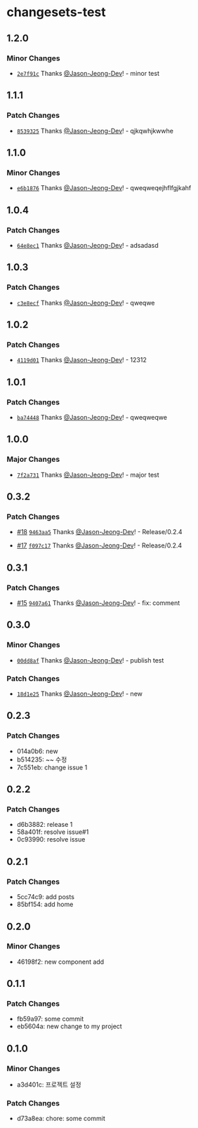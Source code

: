 # changesets-test

## 1.2.0

### Minor Changes

- [`2e7f91c`](https://github.com/Jason-Jeong-Dev/changesets-test/commit/2e7f91c9684d727d30d4db8b1b8fb7621bf2b86e) Thanks [@Jason-Jeong-Dev](https://github.com/Jason-Jeong-Dev)! - minor test

## 1.1.1

### Patch Changes

- [`8539325`](https://github.com/Jason-Jeong-Dev/changesets-test/commit/85393251e6c1acae008e32dc03fdf216562edfc2) Thanks [@Jason-Jeong-Dev](https://github.com/Jason-Jeong-Dev)! - qjkqwhjkwwhe

## 1.1.0

### Minor Changes

- [`e6b1876`](https://github.com/Jason-Jeong-Dev/changesets-test/commit/e6b1876c0cf1761a1bb20bc6179c6da149da61fb) Thanks [@Jason-Jeong-Dev](https://github.com/Jason-Jeong-Dev)! - qweqweqejhflfgjkahf

## 1.0.4

### Patch Changes

- [`64e8ec1`](https://github.com/Jason-Jeong-Dev/changesets-test/commit/64e8ec1c814dda75cc61ee130da06a3d54d343a2) Thanks [@Jason-Jeong-Dev](https://github.com/Jason-Jeong-Dev)! - adsadasd

## 1.0.3

### Patch Changes

- [`c3e8ecf`](https://github.com/Jason-Jeong-Dev/changesets-test/commit/c3e8ecf5678959e3bcc1ee5b9d360f327dd3f056) Thanks [@Jason-Jeong-Dev](https://github.com/Jason-Jeong-Dev)! - qweqwe

## 1.0.2

### Patch Changes

- [`4119d01`](https://github.com/Jason-Jeong-Dev/changesets-test/commit/4119d013152638cb71855d31a57326796b78eef7) Thanks [@Jason-Jeong-Dev](https://github.com/Jason-Jeong-Dev)! - 12312

## 1.0.1

### Patch Changes

- [`ba74448`](https://github.com/Jason-Jeong-Dev/changesets-test/commit/ba744484c490c4abff9e3106c4cbb932fda9dc49) Thanks [@Jason-Jeong-Dev](https://github.com/Jason-Jeong-Dev)! - qweqweqwe

## 1.0.0

### Major Changes

- [`7f2a731`](https://github.com/Jason-Jeong-Dev/changesets-test/commit/7f2a73145557816256e60573f6c32af3b8f20b6d) Thanks [@Jason-Jeong-Dev](https://github.com/Jason-Jeong-Dev)! - major test

## 0.3.2

### Patch Changes

- [#18](https://github.com/Jason-Jeong-Dev/changesets-test/pull/18) [`9463aa5`](https://github.com/Jason-Jeong-Dev/changesets-test/commit/9463aa523e638335fc957f4018d3a709aeb524bb) Thanks [@Jason-Jeong-Dev](https://github.com/Jason-Jeong-Dev)! - Release/0.2.4

- [#17](https://github.com/Jason-Jeong-Dev/changesets-test/pull/17) [`f097c17`](https://github.com/Jason-Jeong-Dev/changesets-test/commit/f097c175f5911f688d4ef63494ef2651db8f37cd) Thanks [@Jason-Jeong-Dev](https://github.com/Jason-Jeong-Dev)! - Release/0.2.4

## 0.3.1

### Patch Changes

- [#15](https://github.com/Jason-Jeong-Dev/changesets-test/pull/15) [`9407a61`](https://github.com/Jason-Jeong-Dev/changesets-test/commit/9407a61521f62728c013d160f04a26a518ed74a2) Thanks [@Jason-Jeong-Dev](https://github.com/Jason-Jeong-Dev)! - fix: comment

## 0.3.0

### Minor Changes

- [`00dd8af`](https://github.com/Jason-Jeong-Dev/changesets-test/commit/00dd8af03d11cd00308e34b3af7062e2fc4ab061) Thanks [@Jason-Jeong-Dev](https://github.com/Jason-Jeong-Dev)! - publish test

### Patch Changes

- [`18d1e25`](https://github.com/Jason-Jeong-Dev/changesets-test/commit/18d1e2568fdd62543a291e2c05f3f1883ce2a023) Thanks [@Jason-Jeong-Dev](https://github.com/Jason-Jeong-Dev)! - new

## 0.2.3

### Patch Changes

- 014a0b6: new
- b514235: ~~ 수정
- 7c551eb: change issue 1

## 0.2.2

### Patch Changes

- d6b3882: release 1
- 58a401f: resolve issue#1
- 0c93990: resolve issue

## 0.2.1

### Patch Changes

- 5cc74c9: add posts
- 85bf154: add home

## 0.2.0

### Minor Changes

- 46198f2: new component add

## 0.1.1

### Patch Changes

- fb59a97: some commit
- eb5604a: new change to my project

## 0.1.0

### Minor Changes

- a3d401c: 프로젝트 설정

### Patch Changes

- d73a8ea: chore: some commit
